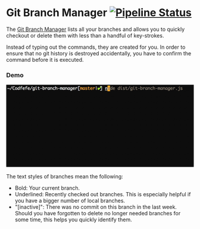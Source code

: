 # Git Branch Manager [![Pipeline Status](https://gitlab.com/olivermicke/git-branch-manager/badges/master/pipeline.svg)](https://gitlab.com/olivermicke/git-branch-manager/commits/master)

The [Git Branch Manager](https://github.com/olivermicke/git-branch-manager/) lists all your
branches and allows you to quickly checkout or delete them with less than a handful of
key-strokes.

Instead of typing out the commands, they are created for you. In order to ensure that no git
history is destroyed accidentally, you have to confirm the command before it is executed.

### Demo

![Deleting an inactive branch and then checking out another](docs/demo.gif)

The text styles of branches mean the following:

- Bold: Your current branch.
- Underlined: Recently checked out branches.
  This is especially helpful if you have a bigger number of local branches.
- "[inactive]": There was no commit on this branch in the last week.
  Should you have forgotten to delete no longer needed branches for some time, this
  helps you quickly identify them.
